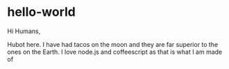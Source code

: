 hello-world
===========

Hi Humans,

   Hubot here. I have had tacos on the moon and they are far superior to the ones on the Earth.
   I love node.js and coffeescript as that is what I am made of
   

